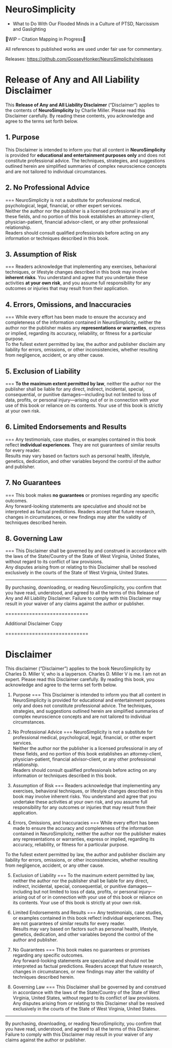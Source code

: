 # NeuroSimplicity 
- What to Do With Our Flooded Minds in a Culture of PTSD, Narcissism and Gaslighting

🚧WIP – Citation Mapping in Progress🚧

All references to published works are used under fair use for commentary.

Releases: https://github.com/GooseyHonker/NeuroSimplicity/releases

Release of Any and All Liability Disclaimer
=

This **Release of Any and All Liability Disclaimer** (“Disclaimer”) applies to the contents of **NeuroSimplicity** by Charlie Miller. Please read this Disclaimer carefully. By reading these contents, you acknowledge and agree to the terms set forth below.

## 1. Purpose

This Disclaimer is intended to inform you that all content in **NeuroSimplicity** is provided for **educational and entertainment purposes only** and does not constitute professional advice. The techniques, strategies, and suggestions outlined herein are simplified summaries of complex neuroscience concepts and are not tailored to individual circumstances.

## 2. No Professional Advice
===
NeuroSimplicity is not a substitute for professional medical, psychological, legal, financial, or other expert services.  
Neither the author nor the publisher is a licensed professional in any of these fields, and no portion of this book establishes an attorney-client, physician-patient, financial advisor-client, or any other professional relationship.  
Readers should consult qualified professionals before acting on any information or techniques described in this book.

## 3. Assumption of Risk
===
Readers acknowledge that implementing any exercises, behavioral techniques, or lifestyle changes described in this book may involve **inherent risks**. You understand and agree that you undertake these activities **at your own risk**, and you assume full responsibility for any outcomes or injuries that may result from their application.

## 4. Errors, Omissions, and Inaccuracies
===
While every effort has been made to ensure the accuracy and completeness of the information contained in NeuroSimplicity, neither the author nor the publisher makes any **representations or warranties**, express or implied, regarding its accuracy, reliability, or fitness for a particular purpose.  
To the fullest extent permitted by law, the author and publisher disclaim any liability for errors, omissions, or other inconsistencies, whether resulting from negligence, accident, or any other cause.

## 5. Exclusion of Liability
===
**To the maximum extent permitted by law**, neither the author nor the publisher shall be liable for any direct, indirect, incidental, special, consequential, or punitive damages—including but not limited to loss of data, profits, or personal injury—arising out of or in connection with your use of this book or reliance on its contents. Your use of this book is strictly at your own risk.

## 6. Limited Endorsements and Results
===
Any testimonials, case studies, or examples contained in this book reflect **individual experiences**. They are not guarantees of similar results for every reader.  
Results may vary based on factors such as personal health, lifestyle, genetics, dedication, and other variables beyond the control of the author and publisher.

## 7. No Guarantees
===
This book makes **no guarantees** or promises regarding any specific outcomes.  
Any forward-looking statements are speculative and should not be interpreted as factual predictions. Readers accept that future research, changes in circumstances, or new findings may alter the validity of techniques described herein.

## 8. Governing Law
===
This Disclaimer shall be governed by and construed in accordance with the laws of the State/Country of the State of West Virginia, United States, without regard to its conflict of law provisions.  
Any disputes arising from or relating to this Disclaimer shall be resolved exclusively in the courts of the State of West Virginia, United States.

---

By purchasing, downloading, or reading NeuroSimplicity, you confirm that you have read, understood, and agreed to all the terms of this Release of Any and All Liability Disclaimer. Failure to comply with this Disclaimer may result in your waiver of any claims against the author or publisher.


============================

Additional Disclaimer Copy

============================

Disclaimer
===

This disclaimer (“Disclaimer”) applies to the book NeuroSimplicity by Charles D. Miller V, who is a layperson. Charles D. Miller V is me. I am not an expert. Please read this Disclaimer carefully. By reading this book, you acknowledge and agree to the terms set forth below.

1. Purpose
===
This Disclaimer is intended to inform you that all content in NeuroSimplicity is provided for educational and entertainment purposes only and does not constitute professional advice. The techniques, strategies, and suggestions outlined herein are simplified summaries of complex neuroscience concepts and are not tailored to individual circumstances.

2. No Professional Advice
===
NeuroSimplicity is not a substitute for professional medical, psychological, legal, financial, or other expert services.  
Neither the author nor the publisher is a licensed professional in any of these fields, and no portion of this book establishes an attorney-client, physician-patient, financial advisor-client, or any other professional relationship.  
Readers should consult qualified professionals before acting on any information or techniques described in this book.

3. Assumption of Risk
===
Readers acknowledge that implementing any exercises, behavioral techniques, or lifestyle changes described in this book may involve inherent risks. You understand and agree that you undertake these activities at your own risk, and you assume full responsibility for any outcomes or injuries that may result from their application.

4. Errors, Omissions, and Inaccuracies
===
While every effort has been made to ensure the accuracy and completeness of the information contained in NeuroSimplicity, neither the author nor the publisher makes any representations or warranties, express or implied, regarding its accuracy, reliability, or fitness for a particular purpose.

To the fullest extent permitted by law, the author and publisher disclaim any liability for errors, omissions, or other inconsistencies, whether resulting from negligence, accident, or any other cause.

5. Exclusion of Liability
===
To the maximum extent permitted by law, neither the author nor the publisher shall be liable for any direct, indirect, incidental, special, consequential, or punitive damages—including but not limited to loss of data, profits, or personal injury—arising out of or in connection with your use of this book or reliance on its contents. Your use of this book is strictly at your own risk.

6. Limited Endorsements and Results
===
Any testimonials, case studies, or examples contained in this book reflect individual experiences. They are not guarantees of similar results for every reader.  
Results may vary based on factors such as personal health, lifestyle, genetics, dedication, and other variables beyond the control of the author and publisher.

7. No Guarantees
===
This book makes no guarantees or promises regarding any specific outcomes.  
Any forward-looking statements are speculative and should not be interpreted as factual predictions. Readers accept that future research, changes in circumstances, or new findings may alter the validity of techniques described herein.

8. Governing Law
===
This Disclaimer shall be governed by and construed in accordance with the laws of the State/Country of the State of West Virginia, United States, without regard to its conflict of law provisions.  
Any disputes arising from or relating to this Disclaimer shall be resolved exclusively in the courts of the State of West Virginia, United States.

---

By purchasing, downloading, or reading NeuroSimplicity, you confirm that you have read, understood, and agreed to all the terms of this Disclaimer. Failure to comply with this Disclaimer may result in your waiver of any claims against the author or publisher.
